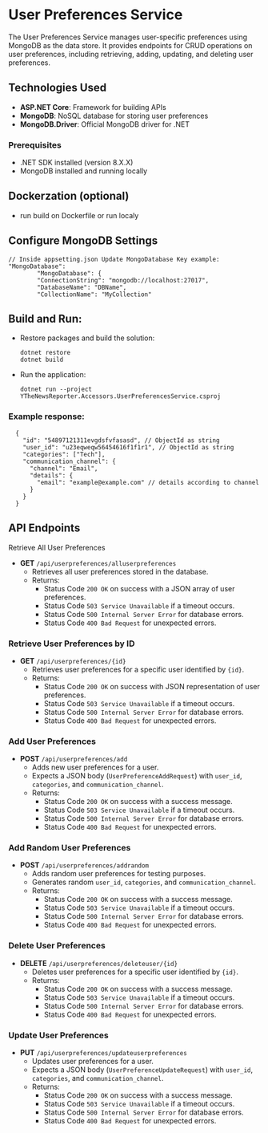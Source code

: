 # User Preferences Service

The User Preferences Service manages user-specific preferences using MongoDB as the data store. It provides endpoints for CRUD operations on user preferences, including retrieving, adding, updating, and deleting user preferences.

## Technologies Used

- **ASP.NET Core**: Framework for building APIs
- **MongoDB**: NoSQL database for storing user preferences
- **MongoDB.Driver**: Official MongoDB driver for .NET

### Prerequisites

- .NET SDK installed (version 8.X.X)
- MongoDB installed and running locally

## Dockerzation (optional)

- run build on Dockerfile or run localy

## Configure MongoDB Settings

```
// Inside appsetting.json Update MongoDatabase Key example:
"MongoDatabase":
        "MongoDatabase": {
        "ConnectionString": "mongodb://localhost:27017",
        "DatabaseName": "DBName",
        "CollectionName": "MyCollection"
```

## Build and Run:

- Restore packages and build the solution:

  ```
  dotnet restore
  dotnet build
  ```

- Run the application:
  ```
  dotnet run --project YTheNewsReporter.Accessors.UserPreferencesService.csproj
  ```

### Example response:

```
  {
    "id": "54897121311evgdsfvfasasd", // ObjectId as string
    "user_id": "u23eqweqw56454616f1f1r1", // ObjectId as string
    "categories": ["Tech"],
    "communication_channel": {
      "channel": "Email",
      "details": {
        "email": "example@example.com" // details according to channel
      }
    }
  }
```

## API Endpoints

Retrieve All User Preferences

- **GET** `/api/userpreferences/alluserpreferences`
  - Retrieves all user preferences stored in the database.
  - Returns:
    - Status Code `200 OK` on success with a JSON array of user preferences.
    - Status Code `503 Service Unavailable` if a timeout occurs.
    - Status Code `500 Internal Server Error` for database errors.
    - Status Code `400 Bad Request` for unexpected errors.

### Retrieve User Preferences by ID

- **GET** `/api/userpreferences/{id}`
  - Retrieves user preferences for a specific user identified by `{id}`.
  - Returns:
    - Status Code `200 OK` on success with JSON representation of user preferences.
    - Status Code `503 Service Unavailable` if a timeout occurs.
    - Status Code `500 Internal Server Error` for database errors.
    - Status Code `400 Bad Request` for unexpected errors.

### Add User Preferences

- **POST** `/api/userpreferences/add`
  - Adds new user preferences for a user.
  - Expects a JSON body (`UserPreferenceAddRequest`) with `user_id`, `categories`, and `communication_channel`.
  - Returns:
    - Status Code `200 OK` on success with a success message.
    - Status Code `503 Service Unavailable` if a timeout occurs.
    - Status Code `500 Internal Server Error` for database errors.
    - Status Code `400 Bad Request` for unexpected errors.

### Add Random User Preferences

- **POST** `/api/userpreferences/addrandom`
  - Adds random user preferences for testing purposes.
  - Generates random `user_id`, `categories`, and `communication_channel`.
  - Returns:
    - Status Code `200 OK` on success with a success message.
    - Status Code `503 Service Unavailable` if a timeout occurs.
    - Status Code `500 Internal Server Error` for database errors.
    - Status Code `400 Bad Request` for unexpected errors.

### Delete User Preferences

- **DELETE** `/api/userpreferences/deleteuser/{id}`
  - Deletes user preferences for a specific user identified by `{id}`.
  - Returns:
    - Status Code `200 OK` on success with a success message.
    - Status Code `503 Service Unavailable` if a timeout occurs.
    - Status Code `500 Internal Server Error` for database errors.
    - Status Code `400 Bad Request` for unexpected errors.

### Update User Preferences

- **PUT** `/api/userpreferences/updateuserpreferences`
  - Updates user preferences for a user.
  - Expects a JSON body (`UserPreferenceUpdateRequest`) with `user_id`, `categories`, and `communication_channel`.
  - Returns:
    - Status Code `200 OK` on success with a success message.
    - Status Code `503 Service Unavailable` if a timeout occurs.
    - Status Code `500 Internal Server Error` for database errors.
    - Status Code `400 Bad Request` for unexpected errors.

